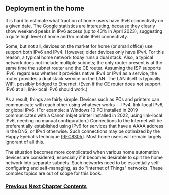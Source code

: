 ## Deployment in the home

It is hard to estimate what fraction of home users have IPv6
connectivity on a given date. The
[Google](https://www.google.com/intl/en/ipv6/statistics.html) statistics
are interesting, because they clearly show weekend peaks in IPv6 access
(up to 43% in April 2023), suggesting a quite high level of home and/or
mobile IPv6 connectivity.

Some, but not all, devices on the market for home (or small office) use
support both IPv6 and IPv4. However, older devices only have IPv4. For
this reason, a typical home network today runs a dual stack. Also, a
typical network does not include multiple subnets; the only router
present is at the same time the subnet router and the CE router.
Assuming the ISP supports IPv6, regardless whether it provides native
IPv4 or IPv4 as a service, the router provides a dual stack service on
the LAN. The LAN itself is typically WiFi, possibly bridged to Ethernet.
(Even if the CE router does *not* support IPv6 at all, link-local IPv6
should work.)

As a result, things are fairly simple. Devices such as PCs and printers
can communicate with each other using whatever works -- IPv4, link-local
IPv6, or global IPv6. (For example: a Windows 10 PC installed in 2019
communicates with a Canon inkjet printer installed in 2022, using
link-local IPv6, needing no manual configuration.) Connections to the
Internet will be preferentially established using IPv6 for services that
have a AAAA address in the DNS, or IPv4 otherwise. Such connections may
be optimized by the Happy Eyeballs technique
\[[RFC8305](https://www.rfc-editor.org/info/rfc8305)\]. Most home users
will remain largely ignorant of all this.

The situation becomes more complicated when various home automation
devices are considered, especially if it becomes desirable to split the
home network into separate subnets. Such networks need to be essentially
self-configuring and self-managing, as do "Internet of Things" networks.
These complex topics are out of scope for this book.

<!-- Link lines generated automatically; do not delete -->

### [<ins>Previous</ins>](Deployment%20by%20carriers.md) [<ins>Next</ins>](Deployment%20in%20the%20enterprise.md) [<ins>Chapter Contents</ins>](8.%20Deployment%20Status.md)
